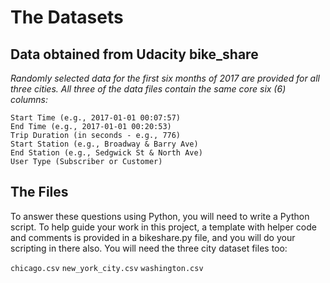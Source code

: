# The Datasets
## Data obtained from Udacity bike_share
*Randomly selected data for the first six months of 2017 are provided for all three cities. All three of the data files contain the same core six (6) columns:*

```
Start Time (e.g., 2017-01-01 00:07:57)
End Time (e.g., 2017-01-01 00:20:53)
Trip Duration (in seconds - e.g., 776)
Start Station (e.g., Broadway & Barry Ave)
End Station (e.g., Sedgwick St & North Ave)
User Type (Subscriber or Customer)
```
## The Files
To answer these questions using Python, you will need to write a Python script. To help guide your work in this project, a template with helper code and comments is provided in a bikeshare.py file, and you will do your scripting in there also. You will need the three city dataset files too:

`chicago.csv`
`new_york_city.csv`
`washington.csv`